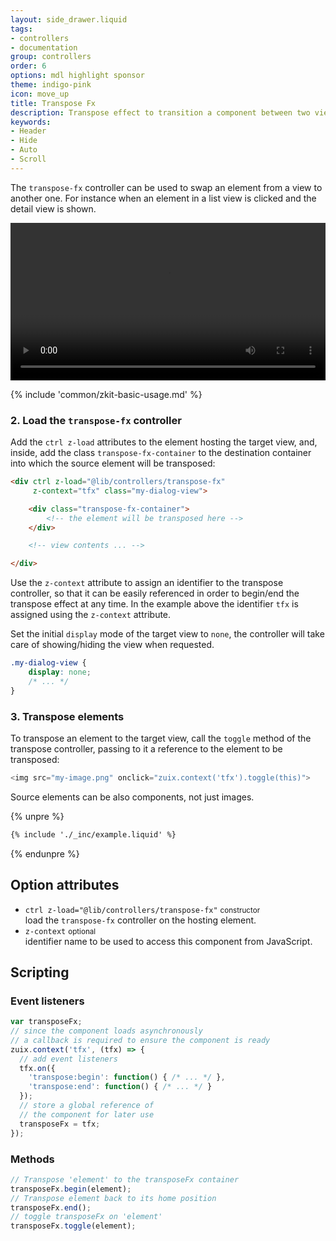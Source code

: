 ```yaml
---
layout: side_drawer.liquid
tags:
- controllers
- documentation
group: controllers
order: 6
options: mdl highlight sponsor
theme: indigo-pink
icon: move_up
title: Transpose Fx
description: Transpose effect to transition a component between two views
keywords:
- Header
- Hide
- Auto
- Scroll
---
```


The `transpose-fx` controller can be used to swap an element from a view to another one.
For instance when an element in a list view is clicked and the detail view is shown.

<div layout="row center-center">
  <video controls autoplay loop width="100%" style="max-width: 560px">
    <source src="transpose-fx-example.m4v" type="video/webm">
  </video>
</div> 

{% include 'common/zkit-basic-usage.md' %}

### 2. Load the `transpose-fx` controller

Add the `ctrl z-load` attributes to the element hosting the target view, and, inside, add the class
`transpose-fx-container` to the destination container into which the source element will be transposed:

```html
<div ctrl z-load="@lib/controllers/transpose-fx"
     z-context="tfx" class="my-dialog-view">

    <div class="transpose-fx-container">
        <!-- the element will be transposed here -->
    </div>

    <!-- view contents ... -->

</div>
```

Use the `z-context` attribute to assign an identifier to the transpose controller, so that it can be easily referenced
in order to begin/end the transpose effect at any time. In the example above the identifier `tfx` is assigned using the
`z-context` attribute.

Set the initial `display` mode of the target view to `none`, the controller will take care of showing/hiding the
view when requested.

```css
.my-dialog-view {
    display: none;
    /* ... */
}
```


### 3. Transpose elements

To transpose an element to the target view, call the `toggle` method of the transpose controller,
passing to it a reference to the element to be transposed:

```js
<img src="my-image.png" onclick="zuix.context('tfx').toggle(this)">
```

Source elements can be also components, not just images.

{% unpre %}
```html
{% include './_inc/example.liquid' %}
```
{% endunpre %}

## Option attributes

- `ctrl z-load="@lib/controllers/transpose-fx"` <small>constructor</small>  
  load the `transpose-fx` controller on the hosting element.
- `z-context` <small>optional</small>  
  identifier name to be used to access this component from JavaScript.


## Scripting

### Event listeners


```js
var transposeFx;
// since the component loads asynchronously
// a callback is required to ensure the component is ready
zuix.context('tfx', (tfx) => {
  // add event listeners
  tfx.on({
    'transpose:begin': function() { /* ... */ },
    'transpose:end': function() { /* ... */ }
  });
  // store a global reference of
  // the component for later use
  transposeFx = tfx;
});
```


### Methods

```js
// Transpose 'element' to the transposeFx container
transposeFx.begin(element);
// Transpose element back to its home position
transposeFx.end();
// toggle transposeFx on 'element'
transposeFx.toggle(element);
```
